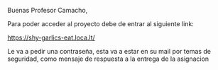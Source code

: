 Buenas Profesor Camacho,

Para poder acceder al proyecto debe de entrar al siguiente link:

https://shy-garlics-eat.loca.lt/

Le va a pedir una contraseña, esta va a estar en su mail por temas de seguridad, como mensaje de respuesta a la entrega de la asignacion
